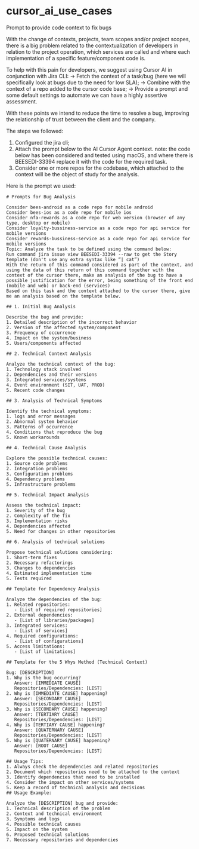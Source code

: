 # cursor_ai_use_cases

Prompt to provide code context to fix bugs

With the change of contexts, projects, team scopes and/or project scopes, there is a big problem related to the contextualization of developers in relation to the project operation, which services are called and where each implementation of a specific feature/component code is.

To help with this pain for developers, we suggest using Cursor AI in conjunction with Jira CLI:
-> Fetch the context of a task/bug (here we will specifically look at bugs due to the need for low SLA);
-> Combine with the context of a repo added to the cursor code base;
-> Provide a prompt and some default settings to automate we can have a highly assertive assessment.

With these points we intend to reduce the time to resolve a bug, improving the relationship of trust between the client and the company.

The steps we followed:

1. Configured the jira cli;
2. Attach the prompt below to the AI Cursor Agent context.
note: the code below has been considered and tested using macOS, and where there is BEESEDI-33394 replace it with the code for the required task.
3. Consider one or more repos for the codebase, which attached to the context will be the object of study for the analysis.

Here is the prompt we used:

```
# Prompts for Bug Analysis

Consider bees-android as a code repo for mobile android
Consider bees-ios as a code repo for mobile ios
Consider nfa-rewards as a code repo for web version (browser of any type, desktop or mobile)
Consider loyalty-bussiness-service as a code repo for api service for mobile versions
Consider rewards-bussiness-service as a code repo for api service for mobile versions
Topic: Analyze the task to be defined using the command below:
Run command jira issue view BEESEDI-33394 --raw to get the Story template (don't use any extra syntax like “| cat”)
With the return of this command considered as part of the context, and using the data of this return of this command together with the context of the cursor there, make an analysis of the bug to have a possible justification for the error, being something of the front end (mobile and web) or back-end (services)
Based on this task and the context attached to the cursor there, give me an analysis based on the template below.

## 1. Initial Bug Analysis

Describe the bug and provide:
1. Detailed description of the incorrect behavior
2. Version of the affected system/component
3. Frequency of occurrence
4. Impact on the system/business
5. Users/components affected

## 2. Technical Context Analysis

Analyze the technical context of the bug:
1. Technology stack involved
2. Dependencies and their versions
3. Integrated services/systems
4. Event environment (SIT, UAT, PROD)
5. Recent code changes

## 3. Analysis of Technical Symptoms

Identify the technical symptoms:
1. logs and error messages
2. Abnormal system behavior
3. Patterns of occurrence
4. Conditions that reproduce the bug
5. Known workarounds

## 4. Technical Cause Analysis

Explore the possible technical causes:
1. Source code problems
2. Integration problems
3. Configuration problems
4. Dependency problems
5. Infrastructure problems

## 5. Technical Impact Analysis

Assess the technical impact:
1. Severity of the bug
2. Complexity of the fix
3. Implementation risks
4. Dependencies affected
5. Need for changes in other repositories

## 6. Analysis of technical solutions

Propose technical solutions considering:
1. Short-term fixes
2. Necessary refactorings
3. Changes to dependencies
4. Estimated implementation time
5. Tests required

## Template for Dependency Analysis

Analyze the dependencies of the bug:
1. Related repositories:
   - [List of required repositories]
2. External dependencies:
   - [List of libraries/packages]
3. Integrated services:
   - [List of services]
4. Required configurations:
   - [List of configurations]
5. Access limitations:
   - [List of limitations]

## Template for the 5 Whys Method (Technical Context)

Bug: [DESCRIPTION]
1. Why is the bug occurring?
   Answer: [IMMEDIATE CAUSE]
   Repositories/Dependencies: [LIST]
2. Why is [IMMEDIATE CAUSE] happening?
   Answer: [SECONDARY CAUSE]
   Repositories/Dependencies: [LIST]
3. Why is [SECONDARY CAUSE] happening?
   Answer: [TERTIARY CAUSE]
   Repositories/Dependencies: [LIST]
4. Why is [TERTIARY CAUSE] happening?
   Answer: [QUATERNARY CAUSE]
   Repositories/Dependencies: [LIST]
5. Why is [QUATERNARY CAUSE] happening?
   Answer: [ROOT CAUSE]
   Repositories/Dependencies: [LIST]

## Usage Tips:
1. Always check the dependencies and related repositories
2. Document which repositories need to be attached to the context
3. Identify dependencies that need to be installed
4. Consider the impact on other services/systems
5. Keep a record of technical analysis and decisions
## Usage Example:

Analyze the [DESCRIPTION] bug and provide:
1. Technical description of the problem
2. Context and technical environment
3. Symptoms and logs
4. Possible technical causes
5. Impact on the system
6. Proposed technical solutions
7. Necessary repositories and dependencies
```
